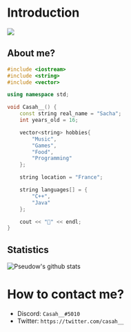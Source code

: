 # Introduction
<img src="https://media.giphy.com/media/9lyuDkgZJ4OBO/giphy.gif" heigth="50px">

## About me?

```cpp
#include <iostream>
#include <string>
#include <vector>

using namespace std;

void Casah__() {
	const string real_name = "Sacha";
	int years_old = 16;

	vector<string> hobbies{
		"Music",
		"Games",
		"Food",
		"Programming"
	};

	string location = "France";

	string languages[] = {
		"C++",
		"Java"
	};

	cout << "👋" << endl;
}
```

## Statistics
![Pseudow's github stats](https://github-readme-stats.vercel.app/api?username=Casahkstan&show_icons=true&theme=buefy)

# How to contact me?
* Discord: ``Casah__#5010``
* Twitter: ``https://twitter.com/casah__``
